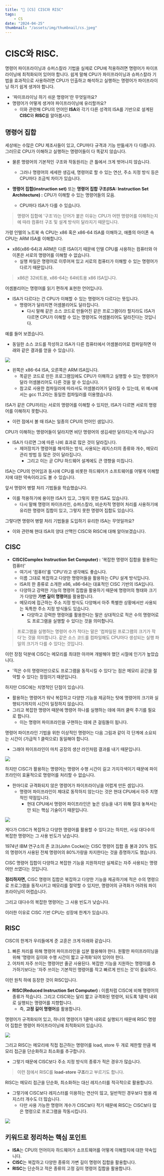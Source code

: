 ```yaml
---
title: "💾 [CS] CISC와 RISC"
tags:
    - CS
date: "2024-04-25"
thumbnail: "/assets/img/thumbnail/cs.jpeg"
---
```


# CISC와 RISC.

명령어 파이프라이닝과 슈퍼스칼라 기법을 실제로 CPU에 적용하려면 명령어가 파이프라이닝에 최적화되어 있어야 합니다.
쉽게 말해 CPU가 파이프라이닝과 슈퍼스칼라 기법을 효과적으로 사용하려면 CPU가 인출하고 해석하고 실행하는 명령어가 파이프라이닝 하기 쉽게 생겨야 합니다.

- '파이프라이닝 하기 쉬운 명령어'란 무엇일까요?
- 명령어가 어떻게 생겨야 파이프라이닝에 유리할까요?
    - 이와 관련해 CPU의 언어인 **ISA**와 각기 다른 성격의 ISA를 기반으로 설계된 **CISC**와 **RISC**를 알아봅시다.

## 명령어 집합
세상에는 수많은 CPU 제조사들이 있고, CPU마다 규격과 기능 만듦새가 다 다릅니다.
그러므로 CPU가 이해하고 실행하는 명령어들이 다 똑같지 않습니다.
- 물론 명령어의 기본적인 구조와 작동원리는 큰 틀에서 크게 벗어나지 않습니다.
    - 그러나 명령어의 세세한 생김새, 명령어로 할 수 있는 연산, 주소 지정 방식 등은 CPU마다 조금씩 차이가 있습니다.

- **명령어 집합(instruction set)** 또는 **명령어 집합 구조(ISA: Instruction Set Architecture) :** CPU가 이해할 수 있는 명령어들의 모음.
    - CPU마다 ISA가 다를 수 있습니다.

> 명령어 집합에 '구조'라는 단어가 붙은 이유는 CPU가 어떤 명령어를 이해하는지에 따라 컴퓨터 구조 및 설계 방식이 달라지기 때문입니다.

가령 인텔의 노트북 속 CPU는 x86 혹은 x86-64 ISA를 이해하고, 애플의 아이폰 속 CPU는 ARM ISA를 이해합니다.
- x86(x86-64)과 ARM은 다른 ISA이기 때문에 인텔 CPU를 사용하는 컴퓨터와 아이폰은 서로의 명령어를 이해할 수 없습니다.
    - 실행 파일은 명령어로 이루어져 있고 서로의 컴퓨터가 이해할 수 있는 명령어가 다르기 때문입니다.

> x86은 32비트용, x86-64는 64비트용 x86 ISA입니다.

어셈블리어는 명령어를 읽기 편하게 표현한 언어입니다.
- ISA가 다르다는 건 CPU가 이해할 수 있는 명령어가 다르다는 뜻입니다.
    - 명령어가 달라지면 어셈블리어도 달라집니다.
        - 다시 말해 같은 소스 코드로 만들어진 같은 프로그램이라 할지라도 ISA가 다르면 CPU가 이해할 수 있는 명령어도 어셈블리어도 달라진다는 것입니다.

예를 들어 보겠습니다.
- 동일한 소스 코드를 작성하고 ISA가 다른 컴퓨터에서 어셈블리어로 컴파일하면 아래와 같은 결과를 얻을 수 있습니다.

<img src = "https://github.com/devKobe24/images/blob/main/%E1%84%83%E1%85%A9%E1%86%BC%E1%84%8B%E1%85%B5%E1%86%AF%E1%84%89%E1%85%A9%E1%84%89%E1%85%B3%E1%84%83%E1%85%A1%E1%84%85%E1%85%B3%E1%86%ABISA.png?raw=true">

- 왼쪽은 x86-64 ISA, 오른쪽은 ARM ISA입니다.
    - 똑같은 코드로 만든 프로그램임에도 CPU가 이해하고 실행할 수 있는 명령어가 달라 어셈블리어도 다른 것을 알 수 있습니다.
    - 참고로 사용한 컴파일러에 따라서도 어셈블리어가 달라질 수 있는데, 위 예시에서는 gcc 11.2라는 동일한 컴파일러를 이용했습니다.

ISA가 같은 CPU끼리는 서로의 명령어를 이해할 수 있지만, ISA가 다르면 서로의 명령어를 이해하지 못합니다.
- 이런 점에서 볼 때 ISA는 일종의 CPU의 언어인 샘입니다.

CPU가 이해하는 명령어들이 달라지면 비단 명령어의 생김새만 달라지는게 아닙니다
- ISA가 다르면 그에 따른 나비 효과로 많은 것이 달라집니다.
    - 제어장치가 명령어를 해석하는 방식, 사용되는 레지스터의 종류와 개수, 메모리 관리 방법 등 많은 것이 달라집니다.
        - 그리고 이는 곧 CPU 하드웨어 설계에도 큰 영향을 미칩니다.

ISA는 CPU의 언어임과 동시에 CPU를 비롯한 하드웨어가 소프트웨어를 어떻게 이해할지에 대한 약속이라고도 볼 수 있습니다.

앞서 명령어 병렬 처리 기법들을 학습했습니다.
- 이를 적용하기에 용이한 ISA가 있고, 그렇지 못한 ISA도 있습니다.
    - 다시 말해 명령어 파이프라인, 슈퍼스칼라, 비순차적 명령어 처리를 사용하기에 유리한 명령어 집합이 있고, 그렇지 못한 명령어 집합도 있습니다.

그렇다면 명령어 병렬 처리 기법들을 도입하기 유리한 ISA는 무엇일까요?
- 이와 관련해 현대 ISA의 양대 산맥인 CISC와 RISC에 대해 알아보겠습니다.

## CISC

- **CISC(Complex Instruction Set Computer) :** '복잡한 명령어 집합을 활용하는 컴퓨터'
    - 여기서 '컴퓨터'를 'CPU'라고 생각해도 좋습니다.
    - 이름 그대로 복잡하고 다양한 명령어들을 활용하는 CPU 설계 방식입니다.
    - ISA의 한 종류로 소개한 x86, x86-64는 대표적인 CISC 기반의 ISA입니다.
    - 다양하고 강력한 기능의 명령어 집합을 활용하기 때문에 명령어의 형태와 크기가 다양한 **가변 길이 명령어**를 활용합니다.
    - 메모리에 접근하는 주소 지정 방식도 다양해서 아주 특별한 상황에서만 사용되는 독특한 주소 지정 방식들도 있습니다.
        - 다양하고 강력한 명령어를 활용한다는 말은 상대적으로 적은 수의 명령어로도 프로그램을 실행할 수 있다는 것을 의미합니다.

> 프로그램을 실행하는 명령어 수가 적다는 말은 '컴파일된 프로그램의 크기가 작다'는 것을 의미합니다.
> 같은 소스 코드를 컴파일해도 CPU마다 생성되는 실행 파일의 크기가 다를 수 있다는 것입니다.

이런 장점 덕분에 CISC는 메모리를 최대한 아끼며 개발해야 했던 시절에 인기가 높았습니다.
- '적은 수의 명령어만으로도 프로그램을 동작시킬 수 있다'는 점은 메모리 공간을 절약할 수 있다는 장점이기 때문입니다.

하지만 CISC에는 치명적인 단점이 있습니다.
- 활용하는 명령어가 워낙 복잡하고 다양한 기능을 제공하는 탓에 명령어의 크기와 실행되기까지의 시간이 일정하지 않습니다.
- 그리고 복잡한 명령어 때문에 명령어 하나를 실행하는 데에 여러 쿨럭 주기를 필요로 합니다.
    - 이는 명령어 파이프라인을 구현하는 데에 큰 걸림돌이 됩니다.

명령어 파이프라인 기법을 위한 이상적인 명령어는 다음 그림과 같이 각 단계에 소요되는 시간이 (가급적 1 클럭으로) 동일해야 합니다.
- 그래야 파이프라인이 마치 공장의 생산 라인처럼 결과를 내기 때문입니다.

<img src = "https://github.com/devKobe24/images/blob/main/CISC%E1%84%91%E1%85%A1%E1%84%8B%E1%85%B5%E1%84%91%E1%85%B3%E1%84%85%E1%85%A1%E1%84%8B%E1%85%B5%E1%86%AB%E1%84%8B%E1%85%A8%E1%84%89%E1%85%B5%E1%84%80%E1%85%B3%E1%84%85%E1%85%B5%E1%86%B7-1.png?raw=true">

하지만 CISC가 활용하는 명령어는 명령어 수행 시간이 길고 가지각색이기 때문에 파이프라인이 효율적으로 명령어를 처리할 수 없습니다.
- 한마디로 규격화되지 않은 명령어가 파이프라이닝을 어렵게 만든 셈입니다.
    - 명령어 파이프라인이 제대로 동작하지 않는다는 것은 현대 CPU에서 아주 치명적인 약점입니다.
        - 현대 CPU에서 명령어 파이프라인은 높은 성능을 내기 위해 절대 놓쳐서는 안 되는 핵심 기술이기 때문입니다.

<img src = "https://github.com/devKobe24/images/blob/main/CISC%E1%84%91%E1%85%A1%E1%84%8B%E1%85%B5%E1%84%91%E1%85%B3%E1%84%85%E1%85%A1%E1%84%8B%E1%85%B5%E1%86%AB%E1%84%8B%E1%85%A8%E1%84%89%E1%85%B5%E1%84%80%E1%85%B3%E1%84%85%E1%85%B5%E1%86%B7-2.png?raw=true">

게다가 CISC가 복잡하고 다양한 명령어를 활용할 수 있다고는 하지만, 사실 대다수의 복잡한 명령어는 그 사용 빈도가 낮습니다.

1974년 IBM 연구소의 존 코크(John Cocke)는 CISC 명령어 집합 중 불과 20% 정도의 명령어가 사용된 전체 명령어의 80%가량을 차지한다는 것을 증명하기도 했습니다.

CISC 명령어 집합이 다양하고 복잡한 기능을 지원하지만 실제로는 자주 사용되는 명령어만 쓰였다는 것입니다.

**정리하자면,** CISC 명령어 집합은 복잡하고 다양한 기능을 제공하기에 적은 수의 명령으로 프로그램을 동작시키고 메모리를 절약할 수 있지만, 명령어의 규격화가 어려워 파이프라이닝이 어렵습니다.

그리고 대다수의 복잡한 명령어는 그 사용 빈도가 낮습니다.

이러한 이유로 CISC 기반 CPU는 성장에 한계가 있습니다.

## RISC

CISC의 한계가 우리들에게 준 교훈은 크게 아래와 같습니다.

1. 빠른 처리를 위해 명령어 파이프라인을 십분 활용해야 한다. 원활한 파이프라이닝을 위해 '명령어 길이와 수행 시간이 짧고 규격화'되어 있어야 한다.
2. 어차피 자주 쓰이는 명령어만 줄곧 사용된다. 복잡한 기능을 지원하는 명령어를 추가하기보다는 '자주 쓰이는 기본적인 명령어를 작고 빠르게 만드는 것'이 중요하다.

이런 원칙 하에 등장한 것이 RISC입니다.

- **RISC(Reduced Instruction Set Computer) :** 이름처럼 CISC에 비해 명령어의 종류가 적습니다. 그리고 CISC와는 달리 짧고 규격화된 명령어, 되도록 1클럭 내외로 실행되는 명령어를 지향합니다.
    - 즉, **고정 길이 명령어**를 활용합니다.

명령어가 규격화되어 있고, 하나의 명령어가 1클럭 내외로 실행되기 때문에 RISC 명령어 집합은 명령어 파이프라이닝에 최적화되어 있습니다.

<img src = "https://github.com/devKobe24/images/blob/main/RISC%E1%84%91%E1%85%A1%E1%84%8B%E1%85%B5%E1%84%91%E1%85%B3%E1%84%85%E1%85%A1%E1%84%8B%E1%85%B5%E1%86%AB%E1%84%8B%E1%85%A8%E1%84%89%E1%85%B5%E1%84%80%E1%85%B3%E1%84%85%E1%85%B5%E1%86%B7-1.png?raw=true">

그리고 RISC는 메모리에 직접 접근하는 명령어를 load, store 두 개로 제한할 만큼 메모리 접근을 단순화하고 최소화를 추구합니다.
- 그렇기 때문에 CISC보다 주소 지정 방식의 종류가 적은 경우가 많습니다.

> 이런 점에서 RISC를 **load-store 구조**라고 부르기도 합니다.

RISC는 메모리 접근을 단순화, 최소화하는 대신 레지스터를 적극적으로 활용합니다.
- 그렇기에 CISC보다 레지스터를 이용하는 연산이 많고, 일반적인 경우보다 범용 레지스터 개수도 더 많습니다.
    - 다만 사용 가능한 명령어 개수가 CISC보다 적기 때문에 RISC는 CISC보다 많은 명령으로 프로그램을 작동시킵니다.

<img src = "https://github.com/devKobe24/images/blob/main/CISC%E1%84%8B%E1%85%AARISC.png?raw=true">

## 키워드로 정리하는 핵심 포인트
- **ISA**는 CPU의 언어이자 하드웨어가 소프트웨어를 어떻게 이해할지에 대한 약속입니다.
- **CISC**는 복잡하고 다양한 종류의 가변 길이 명령어 집합을 활용합니다.
- **RISC**는 단순하고 적은 종류의 고정 길이 명령어 집합을 활용합니다.
